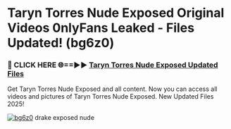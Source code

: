 # Taryn Torres Nude Exposed Original Videos 0nlyFans Leaked - Files Updated! (bg6z0)

<h3>🔴 CLICK HERE 🌐==►► <a href="https://tinyurl.com/4mcuefdz" rel="nofollow">Taryn Torres Nude Exposed Updated Files</a></h3>

Get Taryn Torres Nude Exposed and all content. Now you can access all videos and pictures of Taryn Torres Nude Exposed. New Updated Files 2025!

[![bg6z0](https://i.imgur.com/StAQSOY.gif)](https://tinyurl.com/4mcuefdz)
drake exposed nude